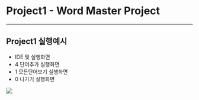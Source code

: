 # Project1 - Word Master Project
----------------
## Project1 실행예시
  + IDE 및 실행화면
  + 4 단어추가 실행화면
  + 1 모든단어보기 실행화면
  + 0 나가기 실행화면
  <img src = "screenshot/0 나가기 실행예시.png" width = "600">
